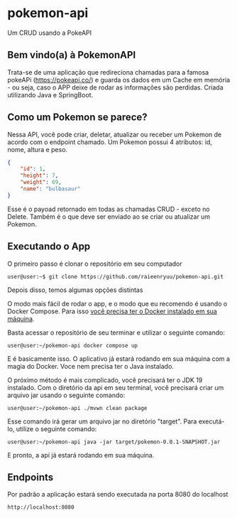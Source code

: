 # pokemon-api
 
 Um CRUD usando a PokeAPI
 
 ## Bem vindo(a) à PokemonAPI

Trata-se de uma aplicação que redireciona chamadas para a famosa pokeAPi (https://pokeapi.co/) e guarda os dados em um Cache em memória - ou seja, 
caso o APP deixe de rodar as informações são perdidas. Criada utilizando Java e SpringBoot. 

## Como um Pokemon se parece? 

Nessa API, você pode criar, deletar, atualizar ou receber um Pokemon de acordo com o endpoint chamado. Um Pokemon possui 4 atributos: id, nome, altura e peso.

```json
{
    "id": 1,
    "height": 7,
    "weight": 69,
    "name": "bulbasaur"
}

```

Esse é o payoad retornado em todas as chamadas CRUD - exceto no Delete. Também é o que deve ser enviado ao se criar ou atualizar um Pokemon.

## Executando o App 

O primeiro passo é clonar o repositório em seu computador 

```console
user@user:~$ git clone https://github.com/raieenryuu/pokemon-api.git
```
Depois disso, temos algumas opções distintas

O modo mais fácil de rodar o app, e o modo que eu recomendo é usando o Docker Compose. Para isso [você precisa ter o Docker instalado em sua máquina](https://docs.docker.com/get-docker/).

Basta acessar o repositório de seu terminar e utilizar o seguinte comando:

```console
user@user:~/pokemon-api docker compose up
```
E é basicamente isso. O aplicativo já estará rodando em sua máquina com a magia do Docker. Voce nem precisa ter o Java instalado.

O próximo método é mais complicado, você precisará ter o JDK 19 instalado. Com o diretório da api em seu terminal, você precisará criar um arquivo
jar usando o seguinte comando:

```console
user@user:~/pokemon-api ./mvwn clean package
```
Esse comando irá gerar um arquivo jar no diretório "target". Para executá-lo, utilize o seguinte comando:

```console
user@user:~/pokemon-api java -jar target/pokemon-0.0.1-SNAPSHOT.jar
```

E pronto, a api já estará rodando em sua máquina.

## Endpoints

Por padrão a aplicação estará sendo executada na porta 8080 do localhost

```
http://localhost:8080
```

